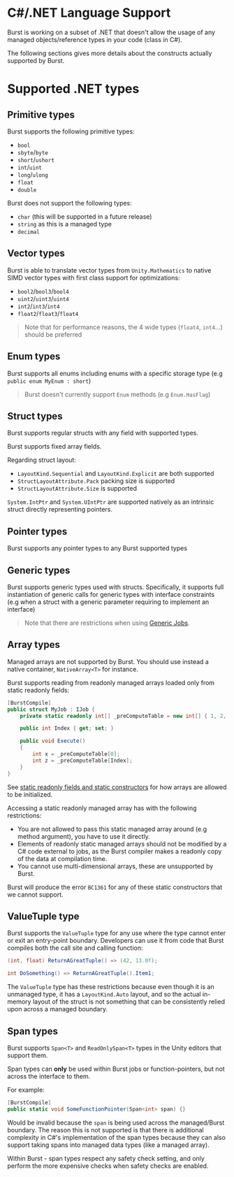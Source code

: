 # C#/.NET Language Support

Burst is working on a subset of .NET that doesn't allow the usage of any managed objects/reference types in your code (class in C#).

The following sections gives more details about the constructs actually supported by Burst.

# Supported .NET types

## Primitive types

Burst supports the following primitive types:

- `bool`
- `sbyte`/`byte`
- `short`/`ushort`
- `int`/`uint`
- `long`/`ulong`
- `float`
- `double`

Burst does not support the following types:

- `char` (this will be supported in a future release)
- `string` as this is a managed type
- `decimal`

## Vector types

Burst is able to translate vector types from `Unity.Mathematics` to native SIMD vector types with first class support for optimizations:

- `bool2`/`bool3`/`bool4`
- `uint2`/`uint3`/`uint4`
- `int2`/`int3`/`int4`
- `float2`/`float3`/`float4`

> Note that for performance reasons, the 4 wide types (`float4`, `int4`...) should be preferred

## Enum types

Burst supports all enums including enums with a specific storage type (e.g `public enum MyEnum : short`)

> Burst doesn't currently support `Enum` methods (e.g `Enum.HasFlag`)

## Struct types

Burst supports regular structs with any field with supported types.

Burst supports fixed array fields.

Regarding struct layout:

- `LayoutKind.Sequential` and `LayoutKind.Explicit` are both supported
- `StructLayoutAttribute.Pack` packing size is supported
- `StructLayoutAttribute.Size` is supported

`System.IntPtr` and `System.UIntPtr` are supported natively as an intrinsic struct directly representing pointers.

## Pointer types

Burst supports any pointer types to any Burst supported types

## Generic types

Burst supports generic types used with structs. 
Specifically, it supports full instantiation of generic calls for generic types with interface constraints (e.g when a struct with a generic parameter requiring to implement an interface)

> Note that there are restrictions when using [Generic Jobs](OptimizationGuidelines.md#generic-jobs).

## Array types

Managed arrays are not supported by Burst. You should use instead a native container, `NativeArray<T>` for instance.

Burst supports reading from readonly managed arrays loaded only from static readonly fields:

```c#
[BurstCompile]
public struct MyJob : IJob {
    private static readonly int[] _preComputeTable = new int[] { 1, 2, 3, 4 };

    public int Index { get; set; }

    public void Execute()
    {
        int x = _preComputeTable[0];
        int z = _preComputeTable[Index];
    }
}
```
See [static readonly fields and static constructors](CSharpLanguageSupport_Lang.md#static-readonly-fields-and-static-constructors) for how arrays are allowed to be initialized.

Accessing a static readonly managed array has with the following restrictions:

- You are not allowed to pass this static managed array around (e.g method argument), you have to use it directly.
- Elements of readonly static managed arrays should not be modified by a C# code external to jobs, as the Burst compiler makes a readonly copy of the data at compilation time.
- You cannot use multi-dimensional arrays, these are unsupported by Burst.

Burst will produce the error `BC1361` for any of these static constructors that we cannot support.

## ValueTuple type

Burst supports the `ValueTuple` type for any use where the type cannot enter or exit an entry-point boundary. Developers can use it from code that Burst compiles both the call site and calling function:

```c#
(int, float) ReturnAGreatTuple() => (42, 13.0f);

int DoSomething() => ReturnAGreatTuple().Item1;
```

The `ValueTuple` type has these restrictions because even though it is an unmanaged type, it has a `LayoutKind.Auto` layout, and so the actual in-memory layout of the struct is not something that can be consistently relied upon across a managed boundary.

## Span types

Burst supports `Span<T>` and `ReadOnlySpan<T>` types in the Unity editors that support them.

Span types can **only** be used within Burst jobs or function-pointers, but not across the interface to them.

For example:

```c#
[BurstCompile]
public static void SomeFunctionPointer(Span<int> span) {}
```

Would be invalid because the `span` is being used across the managed/Burst boundary. The reason this is not supported is that there is additional complexity in C#'s implementation of the span types because they can also support taking spans into managed data types (like a managed array).

Within Burst - span types respect any safety check setting, and only perform the more expensive checks when safety checks are enabled.
